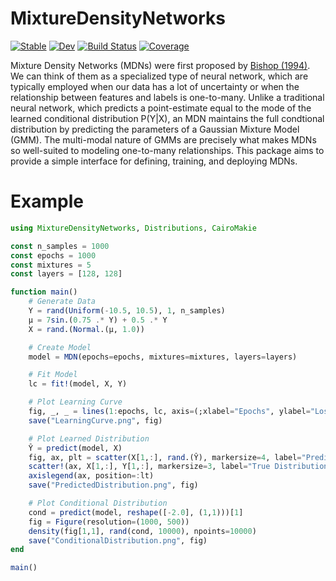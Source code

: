 # MixtureDensityNetworks

[![Stable](https://img.shields.io/badge/docs-stable-blue.svg)](https://JoshuaBillson.github.io/MixtureDensityNetworks.jl/stable/)
[![Dev](https://img.shields.io/badge/docs-dev-blue.svg)](https://JoshuaBillson.github.io/MixtureDensityNetworks.jl/dev/)
[![Build Status](https://github.com/JoshuaBillson/MixtureDensityNetworks.jl/actions/workflows/CI.yml/badge.svg?branch=main)](https://github.com/JoshuaBillson/MixtureDensityNetworks.jl/actions/workflows/CI.yml?query=branch%3Amain)
[![Coverage](https://codecov.io/gh/JoshuaBillson/MixtureDensityNetworks.jl/branch/main/graph/badge.svg)](https://codecov.io/gh/JoshuaBillson/MixtureDensityNetworks.jl)

Mixture Density Networks (MDNs) were first proposed by [Bishop (1994)](https://publications.aston.ac.uk/id/eprint/373/1/NCRG_94_004.pdf). We can think of them as a specialized type of neural network, which are typically employed when our data has a lot of uncertainty or when the relationship between features and labels is one-to-many. Unlike a traditional neural network, which predicts a point-estimate equal to the mode of the learned conditional distribution P(Y|X), an MDN maintains the full condtional distribution by predicting the parameters of a Gaussian Mixture Model (GMM). The multi-modal nature of GMMs are precisely what makes MDNs so well-suited to modeling one-to-many relationships. This package aims to provide a simple interface for defining, training, and deploying MDNs.

# Example

```julia
using MixtureDensityNetworks, Distributions, CairoMakie

const n_samples = 1000
const epochs = 1000
const mixtures = 5
const layers = [128, 128]

function main()
    # Generate Data
    Y = rand(Uniform(-10.5, 10.5), 1, n_samples)
    μ = 7sin.(0.75 .* Y) + 0.5 .* Y
    X = rand.(Normal.(μ, 1.0))

    # Create Model
    model = MDN(epochs=epochs, mixtures=mixtures, layers=layers)

    # Fit Model
    lc = fit!(model, X, Y)

    # Plot Learning Curve
    fig, _, _ = lines(1:epochs, lc, axis=(;xlabel="Epochs", ylabel="Loss"))
    save("LearningCurve.png", fig)

    # Plot Learned Distribution
    Ŷ = predict(model, X)
    fig, ax, plt = scatter(X[1,:], rand.(Ŷ), markersize=4, label="Predicted Distribution")
    scatter!(ax, X[1,:], Y[1,:], markersize=3, label="True Distribution")
    axislegend(ax, position=:lt)
    save("PredictedDistribution.png", fig)

    # Plot Conditional Distribution
    cond = predict(model, reshape([-2.0], (1,1)))[1]
    fig = Figure(resolution=(1000, 500))
    density(fig[1,1], rand(cond, 10000), npoints=10000)
    save("ConditionalDistribution.png", fig)
end

main()
```
